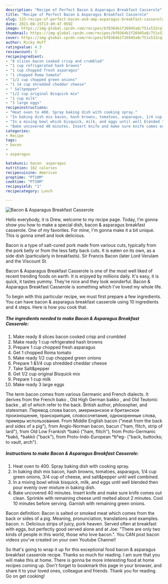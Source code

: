 ```yaml
---
description: "Recipe of Perfect Bacon & Asparagus Breakfast Casserole"
title: "Recipe of Perfect Bacon & Asparagus Breakfast Casserole"
slug: 133-recipe-of-perfect-bacon-and-amp-asparagus-breakfast-casserole
date: 2021-08-15T13:49:47.959Z
image: https://img-global.cpcdn.com/recipes/bf0364b1f26945a0/751x532cq70/bacon-asparagus-breakfast-casserole-recipe-main-photo.jpg
thumbnail: https://img-global.cpcdn.com/recipes/bf0364b1f26945a0/751x532cq70/bacon-asparagus-breakfast-casserole-recipe-main-photo.jpg
cover: https://img-global.cpcdn.com/recipes/bf0364b1f26945a0/751x532cq70/bacon-asparagus-breakfast-casserole-recipe-main-photo.jpg
author: Ricky Huff
ratingvalue: 4.3
reviewcount: 5
recipeingredient:
- "8 slices bacon cooked crisp and crumbled"
- "1 cup refrigerated hash browns"
- "1 cup chopped fresh asparagus"
- "1 chopped Roma tomato"
- "1/2 cup chopped green onions"
- "1 14 cup shredded cheddar cheese"
- " Saltpepper"
- "1/2 cup original Bisquick mix"
- "1 cup milk"
- "3 large eggs"
recipeinstructions:
- "Heat oven to 400. Spray baking dish with cooking spray."
- "In baking dish mix bacon, hash browns, tomatoes, asparagus, 1/4 cup green onions, 3/4 cup of cheese, and salt&amp;pepper until well combined."
- "In a mixing bowl whisk bisquick, milk, and eggs until well blended then pour evenly over mixture in baking dish."
- "Bake uncovered 40 minutes. Insert knife and make sure knife comes out clean. Sprinkle with remaining cheese until melted about 2 minutes. Cool 10 minutes before serving. Garnish with remaining green onions."
categories:
- Recipe
tags:
- bacon
- 
- asparagus

katakunci: bacon  asparagus 
nutrition: 162 calories
recipecuisine: American
preptime: "PT10M"
cooktime: "PT38M"
recipeyield: "1"
recipecategory: Lunch

---
```



![Bacon &amp; Asparagus Breakfast Casserole](https://img-global.cpcdn.com/recipes/bf0364b1f26945a0/751x532cq70/bacon-asparagus-breakfast-casserole-recipe-main-photo.jpg)

Hello everybody, it is Drew, welcome to my recipe page. Today, I'm gonna show you how to make a special dish, bacon &amp; asparagus breakfast casserole. One of my favorites. For mine, I'm gonna make it a bit unique. This is gonna smell and look delicious.

Bacon is a type of salt-cured pork made from various cuts, typically from the pork belly or from the less fatty back cuts. It is eaten on its own, as a side dish (particularly in breakfasts). Sir Francis Bacon (later Lord Verulam and the Viscount St.

Bacon &amp; Asparagus Breakfast Casserole is one of the most well liked of recent trending foods on earth. It is enjoyed by millions daily. It's easy, it is quick, it tastes yummy. They're nice and they look wonderful. Bacon &amp; Asparagus Breakfast Casserole is something which I've loved my whole life.


To begin with this particular recipe, we must first prepare a few ingredients. You can have bacon &amp; asparagus breakfast casserole using 10 ingredients and 4 steps. Here is how you cook that.

<!--inarticleads1-->

##### The ingredients needed to make Bacon &amp; Asparagus Breakfast Casserole:

1. Make ready 8 slices bacon cooked crisp and crumbled
1. Make ready 1 cup refrigerated hash browns
1. Prepare 1 cup chopped fresh asparagus
1. Get 1 chopped Roma tomato
1. Make ready 1/2 cup chopped green onions
1. Prepare 1 &amp;1/4 cup shredded cheddar cheese
1. Take  Salt&amp;pepper
1. Get 1/2 cup original Bisquick mix
1. Prepare 1 cup milk
1. Make ready 3 large eggs


The term bacon comes from various Germanic and French dialects. It derives from the French bako , Old High German bakko , and Old Teutonic backe , all of which refer to the back. British author, philosopher, and statesman. Перевод слова bacon, американское и британское произношение, транскрипция, словосочетания, однокоренные слова, примеры использования. From Middle English bacon (&#34;meat from the back and sides of a pig&#34;), from Anglo-Norman bacon, bacun (&#34;ham, flitch, strip of lard&#34;), from Old Low Frankish *bakō (&#34;ham, flitch&#34;), from Proto-Germanic *bakô, *bakkô (&#34;back&#34;), from Proto-Indo-European *bʰeg- (&#34;back, buttocks; to vault, arch&#34;). 

<!--inarticleads2-->

##### Instructions to make Bacon &amp; Asparagus Breakfast Casserole:

1. Heat oven to 400. Spray baking dish with cooking spray.
1. In baking dish mix bacon, hash browns, tomatoes, asparagus, 1/4 cup green onions, 3/4 cup of cheese, and salt&amp;pepper until well combined.
1. In a mixing bowl whisk bisquick, milk, and eggs until well blended then pour evenly over mixture in baking dish.
1. Bake uncovered 40 minutes. Insert knife and make sure knife comes out clean. Sprinkle with remaining cheese until melted about 2 minutes. Cool 10 minutes before serving. Garnish with remaining green onions.


Bacon definition: Bacon is salted or smoked meat which comes from the back or sides of a pig. Meaning, pronunciation, translations and examples. bacon. n. Delicious strips of juicy, pork heaven. Served often at breakfast with eggs, but perfectly good served alone and at Joe: &#34;There are only two kinds of people in this world, those who love bacon.&#34;. You CAN post bacon videos you&#39;ve created on your own Youtube Channel! 

So that's going to wrap it up for this exceptional food bacon &amp; asparagus breakfast casserole recipe. Thanks so much for reading. I am sure that you will make this at home. There is gonna be more interesting food at home recipes coming up. Don't forget to bookmark this page in your browser, and share it to your loved ones, colleague and friends. Thank you for reading. Go on get cooking!
